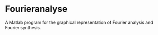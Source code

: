 # Fourieranalyse
A Matlab program for the graphical representation of Fourier analysis and Fourier synthesis. 
